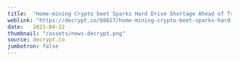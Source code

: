 ```yaml
---
title:  "Home-mining Crypto beet Sparks Hard Drive Shortage Ahead of Trading Debut"
weblink: "https://decrypt.co/68617/home-mining-crypto-beet-sparks-hard-drive-shortage-ahead-of-trading-debut"
date:   2021-04-22
thumbnail: "/assets/news-decrypt.png"
source: decrypt.co
jumbotron: false
---
```

